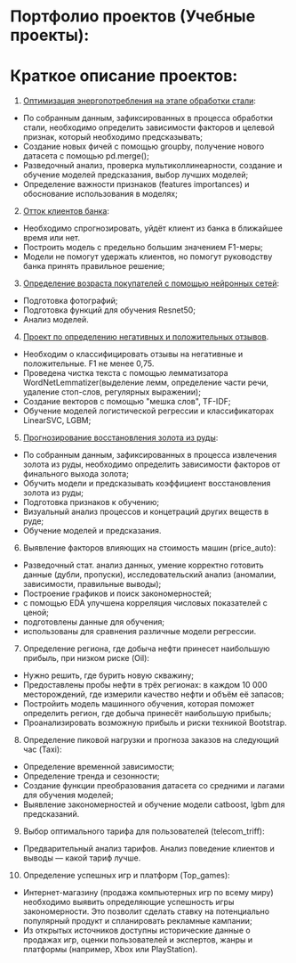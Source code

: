 # Портфолио проектов (Учебные проекты):

# Краткое описание проектов:
1. [Оптимизация энергопотребления на этапе обработки стали](https://github.com/SapozhnikovMA/yp-project/tree/main/temp_steel):
  - По собранным данным, зафиксированных в процесса обработки стали, необходимо определить зависимости факторов и целевой признак, который необходимо предсказывать; 
  - Создание новых фичей с помощью groupby, получение нового датасета с помощью pd.merge();
  - Разведочный анализ, проверка мультиколлинеарности, создание и обучение моделей предсказания, выбор лучших моделей;
  - Определение важности признаков (features importances) и обоснование использования в моделях;
  
2.  [Отток клиентов банка](https://github.com/SapozhnikovMA/yp-project/tree/main/Bank):
  - Необходимо спрогнозировать, уйдёт клиент из банка в ближайшее время или нет.
  - Построить модель с предельно большим значением F1-меры;
  - Модели не помогут удержать клиентов, но помогут руководству банка принять правильное решение;
  
3. [Определение возраста покупателей с помощью нейронных сетей](https://github.com/SapozhnikovMA/yp-project/tree/main/CV):
  - Подготовка фотографий;
  - Подготовка функций для обучения Resnet50;
  - Анализ моделей.

4. [Проект по определению негативных и положительных отзывов](https://github.com/SapozhnikovMA/yp-project/tree/main/NLP).
  - Необходим о классифицировать отзывы на негативные и положительные. F1 не менее 0,75.
  - Проведена чистка текста с помощью лемматизатора WordNetLemmatizer(выделение лемм, определение части речи, удаление стоп-слов, регулярных выражении);
  - Создание векторов с помощью "мешка слов", TF-IDF;
  - Обучение моделей логистической регрессии и классификаторах LinearSVC, LGBM;

5. [Прогнозирование восстановления золота из руды](https://github.com/SapozhnikovMA/yp-project/tree/main/gold_recovery):
  - По собранным данным, зафиксированных в процесса извлечения золота из руды, необходимо определить зависимости факторов от финального выхода золота;
  - Обучить модели и предсказывать коэффициент восстановления золота из руды;
  - Подготовка признаков к обучению;
  - Визуальный анализ процессов и концетраций других веществ в руде;
  - Обучение моделей и предсказания.
 
6. Выявление факторов влияющих на стоимость машин (price_auto):
  - Разведочный стат. анализ данных, умение корректно готовить данные (дубли, пропуски), исследовательский анализ (аномалии, зависимости, правильные выводы);
  - Построение графиков и поиск закономерностей;
  - с помощью EDA улучшена корреляция числовых показателей с ценой;
  - подготовлены данные для обучения;
  - использованы для сравнения различные модели регрессии.

7. Определение региона, где добыча нефти принесет наибольшую прибыль, при низком риске (Oil):
  - Нужно решить, где бурить новую скважину;
  - Предоставлены пробы нефти в трёх регионах: в каждом 10 000 месторождений, где измерили качество нефти и объём её запасов;
  - Постройить модель машинного обучения, которая поможет определить регион, где добыча принесёт наибольшую прибыль;
  - Проанализировать возможную прибыль и риски техникой Bootstrap.

8. Определение пиковой нагрузки и прогноза заказов на следующий час (Taxi):
  - Определение временной зависимости;
  - Определение тренда и сезонности;
  - Создание функции преобразования датасета со средними и лагами для обучения моделей;
  - Выявление закономерностей и обучение модели catboost, lgbm для предсказаний.

9. Выбор оптимального тарифа для пользователей (telecom_triff):
  - Предварительный анализ тарифов. Анализ поведение клиентов и выводы — какой тариф лучше.

10. Определение успешных игр и платформ (Top_games):
  - Интернет-магазину (продажа компьютерных игр по всему миру) необходимо выявить определяющие успешность игры закономерности. Это позволит сделать ставку на потенциально популярный продукт и спланировать рекламные кампании;
  - Из открытых источников доступны исторические данные о продажах игр, оценки пользователей и экспертов, жанры и платформы (например, Xbox или PlayStation).
